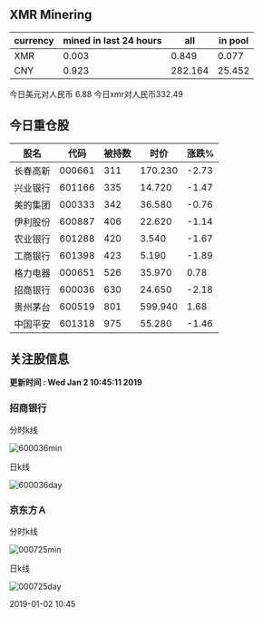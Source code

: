 ## XMR Minering

|currency|mined in last 24 hours|all|in pool|
|---|---|---|---|
|XMR|0.003|0.849|0.077|
|CNY|0.923|282.164|25.452|

今日美元对人民币 6.88	今日xmr对人民币332.49


## 今日重仓股 

|股名|代码|被持数|时价|涨跌%|
|---|---|---|---|---|
|长春高新|000661|311|170.230|-2.73|
|兴业银行|601166|335|14.720|-1.47|
|美的集团|000333|342|36.580|-0.76|
|伊利股份|600887|406|22.620|-1.14|
|农业银行|601288|420|3.540|-1.67|
|工商银行|601398|423|5.190|-1.89|
|格力电器|000651|526|35.970|0.78|
|招商银行|600036|630|24.650|-2.18|
|贵州茅台|600519|801|599.940|1.68|
|中国平安|601318|975|55.280|-1.46|

## 关注股信息
**更新时间 : Wed Jan  2 10:45:11 2019**
### 招商银行 
分时k线

![600036min](http://image.sinajs.cn/newchart/min/n/sh600036.gif)

日k线

![600036day](http://image.sinajs.cn/newchart/daily/n/sh600036.gif)

### 京东方Ａ 
分时k线

![000725min](http://image.sinajs.cn/newchart/min/n/sz000725.gif)

日k线

![000725day](http://image.sinajs.cn/newchart/daily/n/sz000725.gif)

2019-01-02 10:45